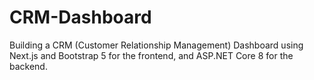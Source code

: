 # CRM-Dashboard
Building a CRM (Customer Relationship Management) Dashboard using Next.js and Bootstrap 5 for the frontend, and ASP.NET Core 8 for the backend.
